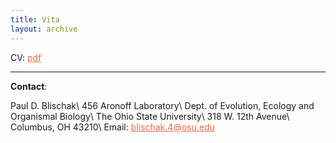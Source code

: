 ```yaml
---
title: Vita
layout: archive
---
```


<style>

a {
  color: #e86850;
}

a:hover {
  color: #ffd800;
}

</style>

CV: <a href="{{site.url}}/CV/PBlischakCV_2018.pdf" target="_blank">pdf</a>

----

**Contact**:

Paul D. Blischak\\
456 Aronoff Laboratory\\
Dept. of Evolution, Ecology and Organismal Biology\\
The Ohio State University\\
318 W. 12th Avenue\\
Columbus, OH 43210\\
Email: blischak.4@osu.edu
